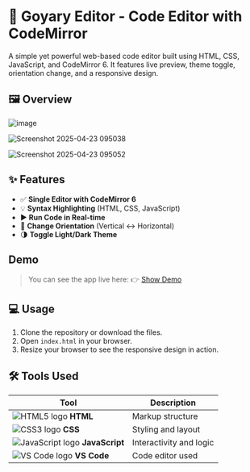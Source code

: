 # 🔧 Goyary Editor - Code Editor with CodeMirror

A simple yet powerful web-based code editor built using HTML, CSS, JavaScript, and CodeMirror 6. It features live preview, theme toggle, orientation change, and a responsive design.

## 🖼️ Overview

![image](https://github.com/user-attachments/assets/5b0cd0be-286d-4440-9d06-4a6a00d8e2de)

![Screenshot 2025-04-23 095038](https://github.com/user-attachments/assets/38d2bc04-f8c6-452d-abcc-42826867a0d5)

![Screenshot 2025-04-23 095052](https://github.com/user-attachments/assets/ea3d8420-feb9-4569-92da-560a1b9db8e3)


## ✨ Features

- ✅ **Single Editor with CodeMirror 6**
- 💡 **Syntax Highlighting** (HTML, CSS, JavaScript)
- ▶️ **Run Code in Real-time**
- 🔄 **Change Orientation** (Vertical ↔ Horizontal)
- 🌗 **Toggle Light/Dark Theme**


## Demo 

> You can see the app live here: 👉 [Show Demo](https://goyary-editor.netlify.app/)


## 💻 Usage

1. Clone the repository or download the files.
2. Open `index.html` in your browser.
3. Resize your browser to see the responsive design in action.


## 🛠️ Tools Used

| Tool           | Description           |
|----------------|-----------------------|
| ![HTML5 logo](https://img.icons8.com/color/24/html-5.png) **HTML** | Markup structure |
| ![CSS3 logo](https://img.icons8.com/color/24/css3.png) **CSS**   | Styling and layout |
| ![JavaScript logo](https://img.icons8.com/color/24/javascript--v1.png) **JavaScript** | Interactivity and logic |
| ![VS Code logo](https://img.icons8.com/color/24/visual-studio-code-2019.png) **VS Code** | Code editor used |

